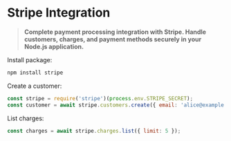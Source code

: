 # Stripe Integration

> **Complete payment processing integration with Stripe. Handle customers, charges, and payment methods securely in your Node.js application.**

Install package:

```bash
npm install stripe
```

Create a customer:

```javascript
const stripe = require('stripe')(process.env.STRIPE_SECRET);
const customer = await stripe.customers.create({ email: 'alice@example.com' });
```

List charges:

```javascript
const charges = await stripe.charges.list({ limit: 5 });
```
